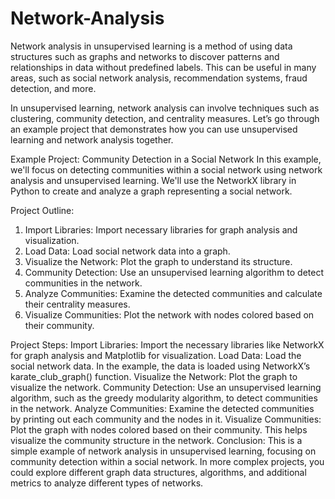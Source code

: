 # Network-Analysis

Network analysis in unsupervised learning is a method of using data structures such as graphs and networks to discover patterns and relationships in data without predefined labels. This can be useful in many areas, such as social network analysis, recommendation systems, fraud detection, and more.

In unsupervised learning, network analysis can involve techniques such as clustering, community detection, and centrality measures. Let’s go through an example project that demonstrates how you can use unsupervised learning and network analysis together.

Example Project: Community Detection in a Social Network
In this example, we'll focus on detecting communities within a social network using network analysis and unsupervised learning. We'll use the NetworkX library in Python to create and analyze a graph representing a social network.

Project Outline:
1. Import Libraries: Import necessary libraries for graph analysis and visualization.
2. Load Data: Load social network data into a graph.
3. Visualize the Network: Plot the graph to understand its structure.
4. Community Detection: Use an unsupervised learning algorithm to detect communities in the network.
5. Analyze Communities: Examine the detected communities and calculate their centrality measures.
6. Visualize Communities: Plot the network with nodes colored based on their community.

Project Steps:
Import Libraries: Import the necessary libraries like NetworkX for graph analysis and Matplotlib for visualization.
Load Data: Load the social network data. In the example, the data is loaded using NetworkX’s karate_club_graph() function.
Visualize the Network: Plot the graph to visualize the network.
Community Detection: Use an unsupervised learning algorithm, such as the greedy modularity algorithm, to detect communities in the network.
Analyze Communities: Examine the detected communities by printing out each community and the nodes in it.
Visualize Communities: Plot the graph with nodes colored based on their community. This helps visualize the community structure in the network.
Conclusion:
This is a simple example of network analysis in unsupervised learning, focusing on community detection within a social network. In more complex projects, you could explore different graph data structures, algorithms, and additional metrics to analyze different types of networks.